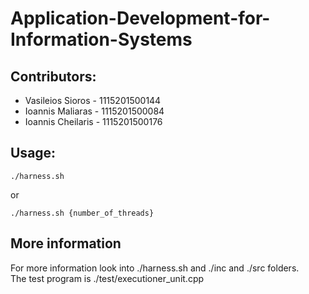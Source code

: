 # Application-Development-for-Information-Systems

## Contributors:

* Vasileios Sioros - 1115201500144
* Ioannis Maliaras - 1115201500084
* Ioannis Cheilaris - 1115201500176

## Usage:

    ./harness.sh
or

    ./harness.sh {number_of_threads}

## More information

For more information look into ./harness.sh and ./inc and ./src folders.  
The test program is ./test/executioner_unit.cpp  

